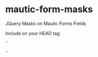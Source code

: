 # mautic-form-masks
JQuery Masks on Mautic Forms Fields

Include on your HEAD tag

``
<script src="https://cdnjs.cloudflare.com/ajax/libs/jquery.mask/1.14.15/jquery.mask.min.js"></script>
<script src="https://cdn.rawgit.com/powerticmkt/mautic-form-masks/726c8fce/mautic-form-masks.js"></script>
``
